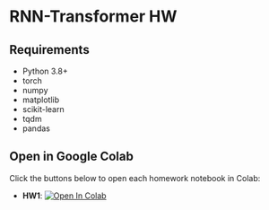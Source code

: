 # RNN-Transformer HW

## Requirements
- Python 3.8+
- torch
- numpy
- matplotlib
- scikit-learn
- tqdm
- pandas

## Open in Google Colab

Click the buttons below to open each homework notebook in Colab:

- **HW1**: [![Open In Colab](https://colab.research.google.com/assets/colab-badge.svg)](https://colab.research.google.com/github/kiwiiiiiiiiO/RNN-Transformer/blob/main/HW1/HW1_Code.ipynb)  
